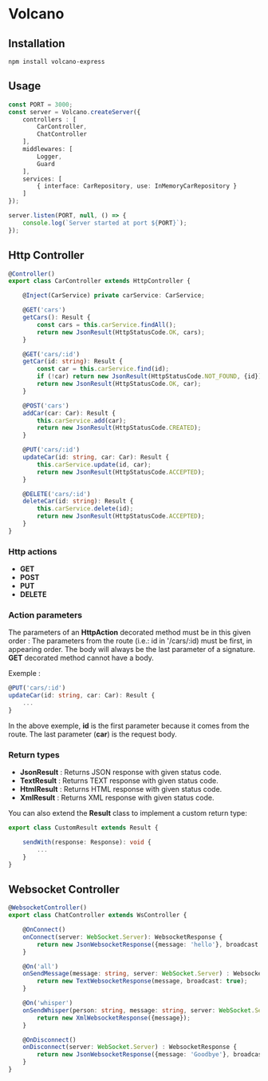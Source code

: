 # Volcano

## Installation

```dos
npm install volcano-express
 ```

## Usage

```ts
const PORT = 3000;
const server = Volcano.createServer({
    controllers : [
        CarController,
        ChatController
    ],
    middlewares: [
        Logger,
        Guard
    ],
    services: [
        { interface: CarRepository, use: InMemoryCarRepository }
    ]
});

server.listen(PORT, null, () => {
    console.log(`Server started at port ${PORT}`);
});
```

## Http Controller

```ts
@Controller()
export class CarController extends HttpController {

    @Inject(CarService) private carService: CarService;

    @GET('cars')
    getCars(): Result {
        const cars = this.carService.findAll();
        return new JsonResult(HttpStatusCode.OK, cars);
    }

    @GET('cars/:id')
    getCar(id: string): Result {
        const car = this.carService.find(id);
        if (!car) return new JsonResult(HttpStatusCode.NOT_FOUND, {id});
        return new JsonResult(HttpStatusCode.OK, car);
    }

    @POST('cars')
    addCar(car: Car): Result {
        this.carService.add(car);
        return new JsonResult(HttpStatusCode.CREATED);
    }

    @PUT('cars/:id')
    updateCar(id: string, car: Car): Result {
        this.carService.update(id, car);
        return new JsonResult(HttpStatusCode.ACCEPTED);
    }

    @DELETE('cars/:id')
    deleteCar(id: string): Result {
        this.carService.delete(id);
        return new JsonResult(HttpStatusCode.ACCEPTED);
    }
}
```

### Http actions

- **GET**
- **POST**
- **PUT**
- **DELETE**

### Action parameters

The parameters of an **HttpAction** decorated method must be in this given order :
The parameters from the route (i.e.: id in '/cars/:id) must be first, in appearing order. The body will always be the last parameter of a signature. **GET** decorated method cannot have a body.

Exemple :

```ts
@PUT('cars/:id')
updateCar(id: string, car: Car): Result {
    ...
}
```

In the above exemple, **id** is the first parameter because it comes from the route. The last parameter (**car**) is the request body.

### Return types

- **JsonResult** : Returns JSON response with given status code.
- **TextResult** : Returns TEXT response with given status code.
- **HtmlResult** : Returns HTML response with given status code.
- **XmlResult** : Returns XML response with given status code.

You can also extend the **Result** class to implement a custom return type:

```ts
export class CustomResult extends Result {

    sendWith(response: Response): void {
        ...
    }
}
```

## Websocket Controller

```ts
@WebsocketController()
export class ChatController extends WsController {

    @OnConnect()
    onConnect(server: WebSocket.Server): WebsocketResponse {
        return new JsonWebsocketResponse({message: 'hello'}, broadcast: true);
    }

    @On('all')
    onSendMessage(message: string, server: WebSocket.Server) : WebsocketResponse {
        return new TextWebsocketResponse(message, broadcast: true);
    }

    @On('whisper')
    onSendWhisper(person: string, message: string, server: WebSocket.Server) : WebsocketResponse {
        return new XmlWebsocketResponse({message});
    }

    @OnDisconnect()
    onDisconnect(server: WebSocket.Server) : WebsocketResponse {
        return new JsonWebsocketResponse({message: 'Goodbye'}, broadcast: true);
    }
}
```
